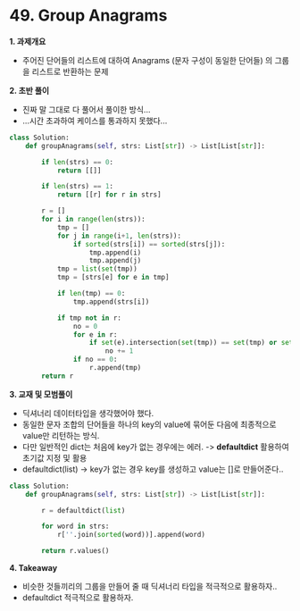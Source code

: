 # 49. Group Anagrams

**1. 과제개요**

- 주어진 단어들의 리스트에 대하여 Anagrams (문자 구성이 동일한 단어들) 의 그룹을 리스트로 반환하는 문제

**2. 초반 풀이**

- 진짜 말 그대로 다 풀어서 풀이한 방식...
- ...시간 초과하여 케이스를 통과하지 못했다...

```python
class Solution:
    def groupAnagrams(self, strs: List[str]) -> List[List[str]]:

        if len(strs) == 0:
            return [[]]

        if len(strs) == 1:
            return [[r] for r in strs]

        r = []
        for i in range(len(strs)):
            tmp = []
            for j in range(i+1, len(strs)):
                if sorted(strs[i]) == sorted(strs[j]):
                    tmp.append(i)
                    tmp.append(j)
            tmp = list(set(tmp))
            tmp = [strs[e] for e in tmp]

            if len(tmp) == 0:
                tmp.append(strs[i])

            if tmp not in r:
                no = 0
                for e in r:
                    if set(e).intersection(set(tmp)) == set(tmp) or set(e).intersection(set(tmp)) == set(e):
                        no += 1
                if no == 0:
                    r.append(tmp)
        return r
```

**3. 교재 및 모범풀이**

- 딕셔너리 데이터타입을 생각했어야 했다.
- 동일한 문자 조합의 단어들을 하나의 key의 value에 묶어둔 다음에 최종적으로 value만 리턴하는 방식.
- 다만 일반적인 dict는 처음에 key가 없는 경우에는 에러. -> **defaultdict** 활용하여 초기값 지정 및 활용
- defaultdict(list) -> key가 없는 경우 key를 생성하고 value는 []로 만들어준다..

```python
class Solution:
    def groupAnagrams(self, strs: List[str]) -> List[List[str]]:

        r = defaultdict(list)

        for word in strs:
            r[''.join(sorted(word))].append(word)

        return r.values()
```

**4. Takeaway**

- 비슷한 것들끼리의 그룹을 만들어 줄 때 딕셔너리 타입을 적극적으로 활용하자..
- defaultdict 적극적으로 활용하자.

